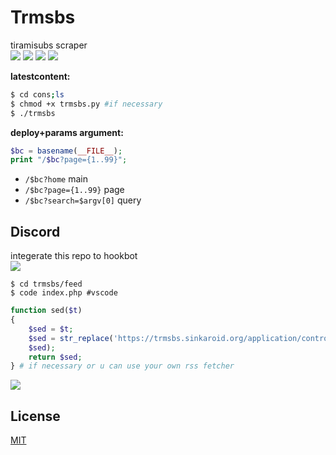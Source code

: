 # Trmsbs  
tiramisubs scraper  
![](https://img.shields.io/badge/codename-tiramisu-ff69b4) ![](https://img.shields.io/github/last-commit/sinkaroid/trmsbs) ![](https://img.shields.io/badge/php-%3E%3D5.3.9-blue.svg) ![](https://img.shields.io/pypi/pyversions/3)  

**latestcontent:**
```sh
$ cd cons;ls
$ chmod +x trmsbs.py #if necessary
$ ./trmsbs
```  
**deploy+params argument:**
```php
$bc = basename(__FILE__);
print "/$bc?page={1..99}"; 
```  
- `/$bc?home` main  
- `/$bc?page={1..99}` page  
- `/$bc?search=$argv[0]` query  

## Discord
integerate this repo to hookbot  
![](https://1.bp.blogspot.com/-7yKAX1JOhtE/XXV7F2PUeBI/AAAAAAAAJro/pt2r3NgRBhUonB4H-nbXpS85jldPPs5kACLcBGAs/s1600/Screenshot_130.png)

```
$ cd trmsbs/feed
$ code index.php #vscode
```  
```php
function sed($t)
{
    $sed = $t;
    $sed = str_replace('https://trmsbs.sinkaroid.org/application/controllers/get.php?anti=', 'yoursite',    
	$sed);
    return $sed;
} # if necessary or u can use your own rss fetcher
```  
![](https://img.shields.io/twitter/follow/sinkaroid?style=social)  

## License
[MIT](https://choosealicense.com/licenses/mit/)